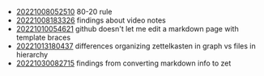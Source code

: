 - [20221008052510](/zet/20221008052510/README.md) 80-20 rule
- [20221008183326](/zet/20221008183326/README.md) findings about video notes
- [20221010054621](/zet/20221010054621/README.md) github doesn't let me edit a markdown page with template braces
- [20221013180437](/zet/20221013180437/README.md) differences organizing zettelkasten in graph vs files in hierarchy
- [20221030082715](/zet/20221030082715/README.md) findings from converting markdown info to zet
